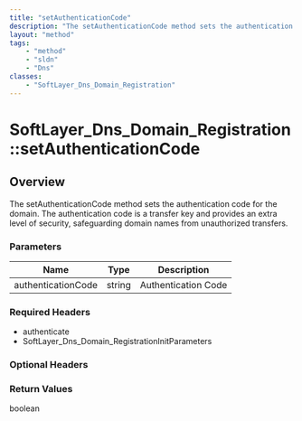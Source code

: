 ```yaml
---
title: "setAuthenticationCode"
description: "The setAuthenticationCode method sets the authentication code for the domain. The authentication code is a transfer key... "
layout: "method"
tags:
    - "method"
    - "sldn"
    - "Dns"
classes:
    - "SoftLayer_Dns_Domain_Registration"
---
```

# SoftLayer_Dns_Domain_Registration::setAuthenticationCode
## Overview 
The setAuthenticationCode method sets the authentication code for the domain. The authentication code is a transfer key and provides an extra level of security, safeguarding domain names from unauthorized transfers. 

### Parameters 
|Name | Type | Description |
| --- | --- | --- |
|authenticationCode| string| Authentication Code|


### Required Headers
* authenticate
* SoftLayer_Dns_Domain_RegistrationInitParameters

### Optional Headers

### Return Values
boolean
